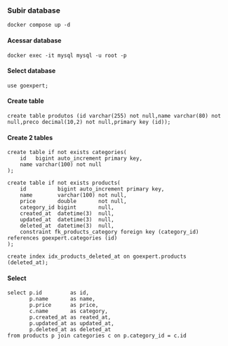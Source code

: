 ### Subir database

```shell
docker compose up -d
```

#### Acessar database

```shell
docker exec -it mysql mysql -u root -p
```

#### Select database

```mysql
use goexpert;
```

#### Create table

```mysql
create table produtos (id varchar(255) not null,name varchar(80) not null,preco decimal(10,2) not null,primary key (id));
```

#### Create 2 tables

```mysql
create table if not exists categories(
    id   bigint auto_increment primary key,
    name varchar(100) not null
);

create table if not exists products(
    id          bigint auto_increment primary key,
    name        varchar(100) not null,
    price       double       not null,
    category_id bigint       null,
    created_at  datetime(3)  null,
    updated_at  datetime(3)  null,
    deleted_at  datetime(3)  null,
    constraint fk_products_category foreign key (category_id) references goexpert.categories (id)
);

create index idx_products_deleted_at on goexpert.products (deleted_at);
```

#### Select

```mysql
select p.id         as id,
       p.name       as name,
       p.price      as price,
       c.name       as category,
       p.created_at as reated_at,
       p.updated_at as updated_at,
       p.deleted_at as deleted_at
from products p join categories c on p.category_id = c.id
```

